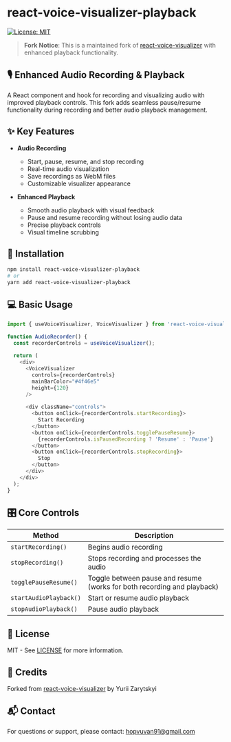 # react-voice-visualizer-playback

[![License: MIT](https://img.shields.io/badge/License-MIT-yellow.svg)](https://opensource.org/licenses/MIT)

> **Fork Notice**: This is a maintained fork of [react-voice-visualizer](https://github.com/WebDevSimplified/react-voice-visualizer) with enhanced playback functionality.

## 🎙️ Enhanced Audio Recording & Playback

A React component and hook for recording and visualizing audio with improved playback controls. This fork adds seamless pause/resume functionality during recording and better audio playback management.

## ✨ Key Features

- **Audio Recording**
  - Start, pause, resume, and stop recording
  - Real-time audio visualization
  - Save recordings as WebM files
  - Customizable visualizer appearance

- **Enhanced Playback**
  - Smooth audio playback with visual feedback
  - Pause and resume recording without losing audio data
  - Precise playback controls
  - Visual timeline scrubbing

## 🚀 Installation

```bash
npm install react-voice-visualizer-playback
# or
yarn add react-voice-visualizer-playback
```

## 💻 Basic Usage

```typescript jsx
import { useVoiceVisualizer, VoiceVisualizer } from 'react-voice-visualizer-playback';

function AudioRecorder() {
  const recorderControls = useVoiceVisualizer();
  
  return (
    <div>
      <VoiceVisualizer 
        controls={recorderControls}
        mainBarColor="#4f46e5"
        height={120}
      />
      
      <div className="controls">
        <button onClick={recorderControls.startRecording}>
          Start Recording
        </button>
        <button onClick={recorderControls.togglePauseResume}>
          {recorderControls.isPausedRecording ? 'Resume' : 'Pause'}
        </button>
        <button onClick={recorderControls.stopRecording}>
          Stop
        </button>
      </div>
    </div>
  );
}
```

## 🎛️ Core Controls

| Method | Description |
|--------|-------------|
| `startRecording()` | Begins audio recording |
| `stopRecording()` | Stops recording and processes the audio |
| `togglePauseResume()` | Toggle between pause and resume (works for both recording and playback) |
| `startAudioPlayback()` | Start or resume audio playback |
| `stopAudioPlayback()` | Pause audio playback |

## 📝 License

MIT - See [LICENSE](LICENSE) for more information.

## 🙏 Credits

Forked from [react-voice-visualizer](https://github.com/WebDevSimplified/react-voice-visualizer) by Yurii Zarytskyi

## 📬 Contact

For questions or support, please contact: [hopvuvan91@gmail.com](mailto:hopvuvan91@gmail.com)
